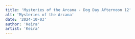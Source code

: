 ```yaml
---
title: 'Mysteries of the Arcana - Dog Day Afternoon 12'
alt: 'Mysteries of the Arcana'
date: '2024-10-03'
author: 'Keira'
artist: 'Keira'
---
```

